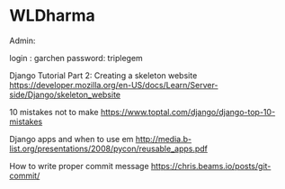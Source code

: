 # WLDharma
Admin:

login : garchen
password: triplegem 



Django Tutorial Part 2: Creating a skeleton website
https://developer.mozilla.org/en-US/docs/Learn/Server-side/Django/skeleton_website

10 mistakes not to make 
https://www.toptal.com/django/django-top-10-mistakes


Django apps and when to use em 
http://media.b-list.org/presentations/2008/pycon/reusable_apps.pdf

How to write proper commit message 
https://chris.beams.io/posts/git-commit/